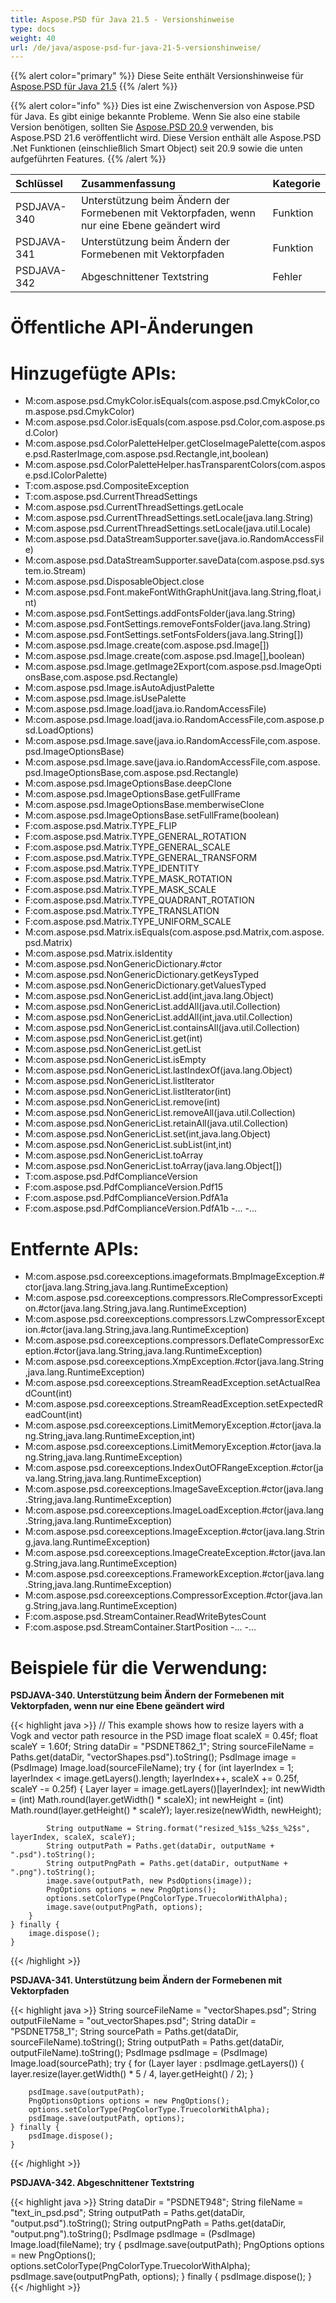 ```yaml
---
title: Aspose.PSD für Java 21.5 - Versionshinweise
type: docs
weight: 40
url: /de/java/aspose-psd-fur-java-21-5-versionshinweise/
---
```


{{% alert color="primary" %}} Diese Seite enthält Versionshinweise für [Aspose.PSD für Java 21.5](https://downloads.aspose.com/psd/java/neue-versionen/aspose.psd-fur-java-21.5/) {{% /alert %}}

{{% alert color="info" %}}
Dies ist eine Zwischenversion von Aspose.PSD für Java. Es gibt einige bekannte Probleme. Wenn Sie also eine stabile Version benötigen, sollten Sie [Aspose.PSD 20.9](https://downloads.aspose.com/psd/java/neue-versionen/aspose.psd-fur-java-20.9/) verwenden, bis Aspose.PSD 21.6 veröffentlicht wird. Diese Version enthält alle Aspose.PSD .Net Funktionen (einschließlich Smart Object) seit 20.9 sowie die unten aufgeführten Features.
{{% /alert %}} 

|**Schlüssel**|**Zusammenfassung**|**Kategorie**|
| :- | :- | :- |
|PSDJAVA-340|Unterstützung beim Ändern der Formebenen mit Vektorpfaden, wenn nur eine Ebene geändert wird|Funktion|
|PSDJAVA-341|Unterstützung beim Ändern der Formebenen mit Vektorpfaden|Funktion|
|PSDJAVA-342|Abgeschnittener Textstring|Fehler|

# **Öffentliche API-Änderungen**
# **Hinzugefügte APIs:**
- M:com.aspose.psd.CmykColor.isEquals(com.aspose.psd.CmykColor,com.aspose.psd.CmykColor)
- M:com.aspose.psd.Color.isEquals(com.aspose.psd.Color,com.aspose.psd.Color)
- M:com.aspose.psd.ColorPaletteHelper.getCloseImagePalette(com.aspose.psd.RasterImage,com.aspose.psd.Rectangle,int,boolean)
- M:com.aspose.psd.ColorPaletteHelper.hasTransparentColors(com.aspose.psd.IColorPalette)
- T:com.aspose.psd.CompositeException
- T:com.aspose.psd.CurrentThreadSettings
- M:com.aspose.psd.CurrentThreadSettings.getLocale
- M:com.aspose.psd.CurrentThreadSettings.setLocale(java.lang.String)
- M:com.aspose.psd.CurrentThreadSettings.setLocale(java.util.Locale)
- M:com.aspose.psd.DataStreamSupporter.save(java.io.RandomAccessFile)
- M:com.aspose.psd.DataStreamSupporter.saveData(com.aspose.psd.system.io.Stream)
- M:com.aspose.psd.DisposableObject.close
- M:com.aspose.psd.Font.makeFontWithGraphUnit(java.lang.String,float,int)
- M:com.aspose.psd.FontSettings.addFontsFolder(java.lang.String)
- M:com.aspose.psd.FontSettings.removeFontsFolder(java.lang.String)
- M:com.aspose.psd.FontSettings.setFontsFolders(java.lang.String[])
- M:com.aspose.psd.Image.create(com.aspose.psd.Image[])
- M:com.aspose.psd.Image.create(com.aspose.psd.Image[],boolean)
- M:com.aspose.psd.Image.getImage2Export(com.aspose.psd.ImageOptionsBase,com.aspose.psd.Rectangle)
- M:com.aspose.psd.Image.isAutoAdjustPalette
- M:com.aspose.psd.Image.isUsePalette
- M:com.aspose.psd.Image.load(java.io.RandomAccessFile)
- M:com.aspose.psd.Image.load(java.io.RandomAccessFile,com.aspose.psd.LoadOptions)
- M:com.aspose.psd.Image.save(java.io.RandomAccessFile,com.aspose.psd.ImageOptionsBase)
- M:com.aspose.psd.Image.save(java.io.RandomAccessFile,com.aspose.psd.ImageOptionsBase,com.aspose.psd.Rectangle)
- M:com.aspose.psd.ImageOptionsBase.deepClone
- M:com.aspose.psd.ImageOptionsBase.getFullFrame
- M:com.aspose.psd.ImageOptionsBase.memberwiseClone
- M:com.aspose.psd.ImageOptionsBase.setFullFrame(boolean)
- F:com.aspose.psd.Matrix.TYPE_FLIP
- F:com.aspose.psd.Matrix.TYPE_GENERAL_ROTATION
- F:com.aspose.psd.Matrix.TYPE_GENERAL_SCALE
- F:com.aspose.psd.Matrix.TYPE_GENERAL_TRANSFORM
- F:com.aspose.psd.Matrix.TYPE_IDENTITY
- F:com.aspose.psd.Matrix.TYPE_MASK_ROTATION
- F:com.aspose.psd.Matrix.TYPE_MASK_SCALE
- F:com.aspose.psd.Matrix.TYPE_QUADRANT_ROTATION
- F:com.aspose.psd.Matrix.TYPE_TRANSLATION
- F:com.aspose.psd.Matrix.TYPE_UNIFORM_SCALE
- M:com.aspose.psd.Matrix.isEquals(com.aspose.psd.Matrix,com.aspose.psd.Matrix)
- M:com.aspose.psd.Matrix.isIdentity
- M:com.aspose.psd.NonGenericDictionary.#ctor
- M:com.aspose.psd.NonGenericDictionary.getKeysTyped
- M:com.aspose.psd.NonGenericDictionary.getValuesTyped
- M:com.aspose.psd.NonGenericList.add(int,java.lang.Object)
- M:com.aspose.psd.NonGenericList.addAll(java.util.Collection)
- M:com.aspose.psd.NonGenericList.addAll(int,java.util.Collection)
- M:com.aspose.psd.NonGenericList.containsAll(java.util.Collection)
- M:com.aspose.psd.NonGenericList.get(int)
- M:com.aspose.psd.NonGenericList.getList
- M:com.aspose.psd.NonGenericList.isEmpty
- M:com.aspose.psd.NonGenericList.lastIndexOf(java.lang.Object)
- M:com.aspose.psd.NonGenericList.listIterator
- M:com.aspose.psd.NonGenericList.listIterator(int)
- M:com.aspose.psd.NonGenericList.remove(int)
- M:com.aspose.psd.NonGenericList.removeAll(java.util.Collection)
- M:com.aspose.psd.NonGenericList.retainAll(java.util.Collection)
- M:com.aspose.psd.NonGenericList.set(int,java.lang.Object)
- M:com.aspose.psd.NonGenericList.subList(int,int)
- M:com.aspose.psd.NonGenericList.toArray
- M:com.aspose.psd.NonGenericList.toArray(java.lang.Object[])
- T:com.aspose.psd.PdfComplianceVersion
- F:com.aspose.psd.PdfComplianceVersion.Pdf15
- F:com.aspose.psd.PdfComplianceVersion.PdfA1a
- F:com.aspose.psd.PdfComplianceVersion.PdfA1b
-...
-...

# **Entfernte APIs:**
- M:com.aspose.psd.coreexceptions.imageformats.BmpImageException.#ctor(java.lang.String,java.lang.RuntimeException)
- M:com.aspose.psd.coreexceptions.compressors.RleCompressorException.#ctor(java.lang.String,java.lang.RuntimeException)
- M:com.aspose.psd.coreexceptions.compressors.LzwCompressorException.#ctor(java.lang.String,java.lang.RuntimeException)
- M:com.aspose.psd.coreexceptions.compressors.DeflateCompressorException.#ctor(java.lang.String,java.lang.RuntimeException)
- M:com.aspose.psd.coreexceptions.XmpException.#ctor(java.lang.String,java.lang.RuntimeException)
- M:com.aspose.psd.coreexceptions.StreamReadException.setActualReadCount(int)
- M:com.aspose.psd.coreexceptions.StreamReadException.setExpectedReadCount(int)
- M:com.aspose.psd.coreexceptions.LimitMemoryException.#ctor(java.lang.String,java.lang.RuntimeException,int)
- M:com.aspose.psd.coreexceptions.LimitMemoryException.#ctor(java.lang.String,java.lang.RuntimeException)
- M:com.aspose.psd.coreexceptions.IndexOutOFRangeException.#ctor(java.lang.String,java.lang.RuntimeException)
- M:com.aspose.psd.coreexceptions.ImageSaveException.#ctor(java.lang.String,java.lang.RuntimeException)
- M:com.aspose.psd.coreexceptions.ImageLoadException.#ctor(java.lang.String,java.lang.RuntimeException)
- M:com.aspose.psd.coreexceptions.ImageException.#ctor(java.lang.String,java.lang.RuntimeException)
- M:com.aspose.psd.coreexceptions.ImageCreateException.#ctor(java.lang.String,java.lang.RuntimeException)
- M:com.aspose.psd.coreexceptions.FrameworkException.#ctor(java.lang.String,java.lang.RuntimeException)
- M:com.aspose.psd.coreexceptions.CompressorException.#ctor(java.lang.String,java.lang.RuntimeException)
- F:com.aspose.psd.StreamContainer.ReadWriteBytesCount
- F:com.aspose.psd.StreamContainer.StartPosition
-...
-...

# **Beispiele für die Verwendung:**

**PSDJAVA-340. Unterstützung beim Ändern der Formebenen mit Vektorpfaden, wenn nur eine Ebene geändert wird**

{{< highlight java >}}
    // This example shows how to resize layers with a Vogk and vector path resource in the PSD image
    float scaleX = 0.45f;
    float scaleY = 1.60f;
    String dataDir = "PSDNET862_1";
    String sourceFileName = Paths.get(dataDir, "vectorShapes.psd").toString();
    PsdImage image = (PsdImage) Image.load(sourceFileName);
    try {
        for (int layerIndex = 1; layerIndex < image.getLayers().length; layerIndex++, scaleX += 0.25f, scaleY -= 0.25f) {
            Layer layer = image.getLayers()[layerIndex];
            int newWidth = (int) Math.round(layer.getWidth() * scaleX);
            int newHeight = (int) Math.round(layer.getHeight() * scaleY);
            layer.resize(newWidth, newHeight);

            String outputName = String.format("resized_%1$s_%2$s_%2$s", layerIndex, scaleX, scaleY);
            String outputPath = Paths.get(dataDir, outputName + ".psd").toString();
            String outputPngPath = Paths.get(dataDir, outputName + ".png").toString();
            image.save(outputPath, new PsdOptions(image));
            PngOptions options = new PngOptions();
            options.setColorType(PngColorType.TruecolorWithAlpha);
            image.save(outputPngPath, options);
        }
    } finally {
        image.dispose();
    }
{{< /highlight >}}

**PSDJAVA-341. Unterstützung beim Ändern der Formebenen mit Vektorpfaden**

{{< highlight java >}}
    String sourceFileName = "vectorShapes.psd";
    String outputFileName = "out_vectorShapes.psd";
    String dataDir = "PSDNET758_1";
    String sourcePath = Paths.get(dataDir, sourceFileName).toString();
    String outputPath = Paths.get(dataDir, outputFileName).toString();
    PsdImage psdImage = (PsdImage) Image.load(sourcePath);
    try {
        for (Layer layer : psdImage.getLayers())
        {
            layer.resize(layer.getWidth() * 5 / 4, layer.getHeight() / 2);
        }

        psdImage.save(outputPath);
        PngOptionsOptions options = new PngOptions();
        options.setColorType(PngColorType.TruecolorWithAlpha);
        psdImage.save(outputPath, options);
    } finally {
        psdImage.dispose();
    }
{{< /highlight >}}

**PSDJAVA-342. Abgeschnittener Textstring**

{{< highlight java >}}
    String dataDir = "PSDNET948";
    String fileName = "text_in_psd.psd";
    String outputPath = Paths.get(dataDir, "output.psd").toString();
    String outputPngPath = Paths.get(dataDir, "output.png").toString();
    PsdImage psdImage = (PsdImage) Image.load(fileName);
    try {
        psdImage.save(outputPath);
        PngOptions options = new PngOptions();
        options.setColorType(PngColorType.TruecolorWithAlpha);
        psdImage.save(outputPngPath, options);
    } finally {
        psdImage.dispose();
    }
{{< /highlight >}}